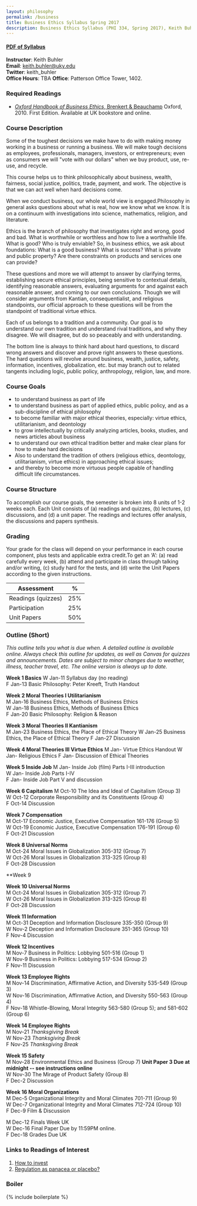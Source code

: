 ```yaml
---
layout: philosophy
permalink: /business
title: Business Ethics Syllabus Spring 2017
description: Business Ethics Syllabus (PHI 334, Spring 2017), Keith Buhler's philosophy class at the university of Kentucky.
---
```


#### [PDF of Syllabus](/syllabi/business.pdf)   

**Instructor**: Keith Buhler   
**Email**: [keith.buhler@uky.edu](emailto:keith.buhler@uky.edu)  
**Twitter**: keith_buhler  
**Office Hours**: TBA
**Office**: Patterson Office Tower, 1402.


### Required Readings 
- [*Oxford Handbook of Business Ethics*, Brenkert & Beauchamp](http://amzn.to/1ThV3ew) Oxford, 2010. First Edition. Available at UK bookstore and online.

### Course Description
Some of the toughest decisions we make have to do with making money working in a business or running a business. We will make tough decisions as employees, professionals, managers, investors, or entrepreneurs; even as consumers we will "vote with our dollars" when we buy product, use, re-use, and recycle. 

This course helps us to think philosophically about business, wealth, fairness, social justice, politics, trade, payment, and work. The objective is that we can act well when hard decisions come. 

When we conduct business, our whole world view is engaged.Philosophy in general asks questions about what is real, how we know what we know. It is on a continuum with investigations into science, mathematics, religion, and literature.  

Ethics is the branch of philosophy that investigates right and wrong, good and bad. What is worthwhile or worthless and how to live a worthwhile life. What is good? Who is truly enviable? So, in business ethics, we ask about foundations: What is a good business? What is success? What is private and public property? Are there constraints on products and services one can provide? 

These questions and more we will attempt to answer by clarifying terms, establishing secure ethical principles, being sensitive to contextual details, identifying reasonable answers, evaluating arguments for and against each reasonable answer, and coming to our own conclusions. Though we will consider arguments from Kantian, consequentialist, and religious standpoints, our official approach to these questions will be from the standpoint of traditional virtue ethics.

Each of us belongs to a tradition and a community. Our goal is to understand our own tradition and understand rival traditions, and why they disagree. We will disagree, but do so peaceably and with understanding. 

The bottom line is always to think hard about hard questions, to discard wrong answers and discover and prove right answers to these questions. The hard questions will revolve around business, wealth, justice, safety, information, incentives, globalization, etc. but may branch out to related tangents including logic, public policy, anthropology, religion, law, and more. 

### Course Goals 

* to understand business as part of life
* to understand business as part of applied ethics, public policy, and as a sub-discipline of ethical philosophy
* to become familiar with major ethical theories, especially: virtue ethics, utilitarianism, and deontology 
* to grow intellectually by critically analyzing articles, books, studies, and news articles about business
* to understand our own ethical tradition better and make clear plans for how to make hard decisions
* Also to understand the tradition of others (religious ethics, deontology, utilitarianism, virtue ethics) in approaching ethical issues;
* and thereby to become more virtuous people capable of handling difficult life circumstances.

### Course Structure

To accomplish our course goals, the semester is broken into 8 units of 1-2 weeks each. Each Unit consists of (a) readings and quizzes, (b) lectures, (c) discussions, and (d) a unit paper. The readings and lectures offer analysis, the discussions and papers synthesis. 

### Grading
Your grade for the class will depend on your performance in each course component, plus tests and applicable extra credit.To get an ‘A’: (a) read carefully every week, (b) attend and participate in class through talking and/or writing, (c) study hard for the tests, and (d) write the Unit Papers according to the given instructions.


|  Assessment            |  %       |
| -----------------------| ---------|
| Readings (quizzes)     |  25%     |  
| Participation          |  25%     |
| Unit Papers            |  50%     |



### Outline (Short)

*This outline tells you what is due when. A detailed outline is available online. Always check this outline for updates, as well as Canvas for quizzes and announcements. Dates are subject to minor changes due to weather, illness, teacher travel, etc. The online version is always up to date.*


**Week 1 Basics**
W       Jan-11  Syllabus day (no reading)  
F       Jan-13  Basic Philosophy: Peter Kreeft, Truth Handout

**Week 2 Moral Theories I Utilitarianism**  
M       Jan-16  Business Ethics, Methods of Business Ethics    
W       Jan-18  Business Ethics, Methods of Business Ethics      
F       Jan-20  Basic Philosophy: Religion & Reason  

**Week 3 Moral Theories II Kantianism**  
M       Jan-23   Business Ethics, the Place of Ethical Theory 
W       Jan-25   Business Ethics, the Place of Ethical Theory 
F       Jan-27   Discussion   

**Week 4 Moral Theories III Virtue Ethics**
M       Jan-  Virtue Ethics Handout
W       Jan-  Religious Ethics
F       Jan-  Discussion of Ethical Theories 

**Week 5 Inside Job**
M       Jan-  Inside Job (film) Parts I-III introduction  
W       Jan-  Inside Job Parts I-IV  
F       Jan-  Inside Job Part V and discussion   

**Week 6 Capitalism**
M       Oct-10  The Idea and Ideal of Capitalism  (Group 3)    
W       Oct-12  Corporate Responsibility and its Constituents (Group 4)    
F       Oct-14  Discussion   

**Week 7 Compensation**  
M       Oct-17  Economic Justice, Executive Compensation 161-176 (Group 5)   
W       Oct-19  Economic Justice, Executive Compensation 176-191 (Group 6)  
F       Oct-21  Discussion  


**Week 8 Universal Norms**  
M       Oct-24  Moral Issues in Globalization 305-312  (Group 7)  
W       Oct-26  Moral Issues in Globalization  313-325 (Group 8)  
F       Oct-28  Discussion  

**Week 9 

**Week 10 Universal Norms**  
M       Oct-24  Moral Issues in Globalization 305-312  (Group 7)  
W       Oct-26  Moral Issues in Globalization  313-325 (Group 8)  
F       Oct-28  Discussion  
 
**Week 11 Information**  
M       Oct-31  Deception and Information Disclosure 335-350  (Group 9)   
W       Nov-2   Deception and Information Disclosure 351-365  (Group 10)   
F       Nov-4   Discussion  

**Week 12 Incentives**  
M       Nov-7   Business in Politics: Lobbying 501-516  (Group 1)  
W       Nov-9   Business in Politics: Lobbying 517-534  (Group 2)  
F       Nov-11  Discussion  

**Week 13 Employee Rights**  
M       Nov-14  Discrimination, Affirmative Action, and Diversity 535-549  (Group 3)  
W       Nov-16  Discrimination, Affirmative Action, and Diversity 550-563  (Group 4)  
F       Nov-18  Whistle-Blowing, Moral Integrity 563-580  (Group 5); and 581-602  (Group 6)   

**Week 14 Employee Rights**  
M       Nov-21  *Thanksgiving Break*   
W       Nov-23  *Thanksgiving Break*   
F       Nov-25  *Thanksgiving Break*   

**Week 15 Safety**  
M       Nov-28  Environmental Ethics and Business  (Group 7)  **Unit Paper 3 Due at midnight -- see instructions online**  
W       Nov-30  The Mirage of Product Safety  (Group 8)  
F       Dec-2   Discussion

**Week 16 Moral Organizations**   
M       Dec-5   Organizational Integrity and Moral Climates 701-711 (Group 9)  
W       Dec-7   Organizational Integrity and Moral Climates 712-724 (Group 10)  
F       Dec-9   Film & Discussion

M       Dec-12  Finals Week UK   
W       Dec-16  Final Paper Due by 11:59PM online.    
F       Dec-18  Grades Due UK    






### Links to Readings of Interest

1. [How to invest](https://www.nerdwallet.com/blog/investing/how-to-invest-500-2/?utm_source=fb&utm_medium=cpc&utm_campaign=in_mktg_paid_062216_500_c&utm_content=1e&mktg_place=1&mktg_hline=1121&mktg_img=657&mktg_body=451&mktg_link=113)
2. [Regulation as panacea or placebo?](http://poseidon01.ssrn.com/delivery.php?ID=040088020003012068089068092004119023096031065012091090091113081031084097097080114000002033027047006112028085094112074090092001037094022080065064070095114098122030106025062083006086090073064120080086071104069088069007015099064111103018083075122087119022&EXT=pdf)


### Boiler

{% include boilerplate %}
